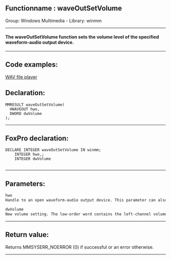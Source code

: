<link rel="stylesheet" type="text/css" href="../../css/win32api.css">  
<link rel="stylesheet" href="https://cdnjs.cloudflare.com/ajax/libs/font-awesome/4.7.0/css/font-awesome.min.css">

## Functionname : waveOutSetVolume
Group: Windows Multimedia - Library: winmm    
***  


#### The waveOutSetVolume function sets the volume level of the specified waveform-audio output device.
***  


## Code examples:
[WAV file player](../../samples/sample_417.md)  

## Declaration:
```foxpro  
MMRESULT waveOutSetVolume(
  HWAVEOUT hwo,
  DWORD dwVolume
);  
```  
***  


## FoxPro declaration:
```foxpro  
DECLARE INTEGER waveOutSetVolume IN winmm;
	INTEGER hwo,;
	INTEGER dwVolume
  
```  
***  


## Parameters:
```txt  
hwo
Handle to an open waveform-audio output device. This parameter can also be a device identifier.

dwVolume
New volume setting. The low-order word contains the left-channel volume setting, and the high-order word contains the right-channel setting. A value of 0xFFFF represents full volume, and a value of 0x0000 is silence.  
```  
***  


## Return value:
Returns MMSYSERR_NOERROR (0) if successful or an error otherwise.  
***  

